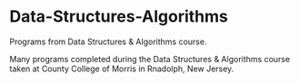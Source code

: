 # Data-Structures-Algorithms
Programs from Data Structures &amp; Algorithms course.

Many programs completed during the Data Structures & Algorithms course taken at County College of Morris in Rnadolph, New Jersey.
